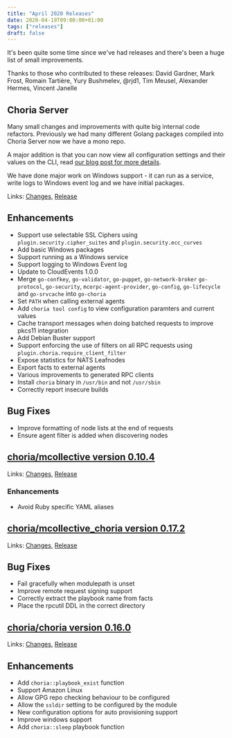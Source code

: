 ```yaml
---
title: "April 2020 Releases"
date: 2020-04-19T09:00:00+01:00
tags: ["releases"]
draft: false
---
```


It's been quite some time since we've had releases and there's been a huge list of small improvements.

Thanks to those who contributed to these releases: David Gardner, Mark Frost, Romain Tartière, Yury Bushmelev, @rjd1, Tim Meusel, Alexander Hermes, Vincent Janelle

<!--more-->
## Choria Server

Many small changes and improvements with quite big internal code refactors. Previously we had many different Golang packages compiled into Choria Server now we have a mono repo.

A major addition is that you can now view all configuration settings and their values on the CLI, read [our blog post for more details](https://choria.io/blog/post/2020/02/13/configuration/).

We have done major work on Windows support - it can run as a service, write logs to Windows event log and we have initial packages.

Links: [Changes](https://github.com/choria-io/puppet-mcollective/compare/0.13.0...0.14.0), [Release](https://github.com/choria-io/puppet-mcollective/releases/tag/0.14.0)

## Enhancements

 * Support use selectable SSL Ciphers using `plugin.security.cipher_suites` and `plugin.security.ecc_curves`
 * Add basic Windows packages
 * Support running as a Windows service
 * Support logging to Windows Event log
 * Update to CloudEvents 1.0.0
 * Merge `go-confkey`, `go-validator`, `go-puppet`, `go-network-broker` `go-protocol`, `go-security`, `mcorpc-agent-provider`, `go-config`, `go-lifecycle` and `go-srvcache` into `go-choria`
 * Set `PATH` when calling external agents
 * Add `choria tool config` to view configuration paramters and current values
 * Cache transport messages when doing batched requests to improve pkcs11 integration
 * Add Debian Buster support
 * Support enforcing the use of filters on all RPC requests using `plugin.choria.require_client_filter`
 * Expose statistics for NATS Leafnodes
 * Export facts to external agents
 * Various improvements to generated RPC clients
 * Install `choria` binary in `/usr/bin` and not `/usr/sbin`
 * Correctly report insecure builds

## Bug Fixes

 * Improve formatting of node lists at the end of requests
 * Ensure agent filter is added when discovering nodes

## [choria/mcollective version 0.10.4](https://forge.puppet.com/choria/mcollective)

Links: [Changes](https://github.com/choria-io/puppet-mcollective/compare/0.10.3...0.10.4), [Release](https://forge.puppet.com/choria/mcollective/0.10.4/readme)

### Enhancements

 * Avoid Ruby specific YAML aliases

## [choria/mcollective_choria version 0.17.2](https://forge.puppet.com/choria/mcollective_choria)

Links: [Changes](https://github.com/choria-io/mcollective-choria/compare/0.17.1...0.17.2), [Release](https://forge.puppet.com/choria/mcollective_choria/0.17.2/readme)

## Bug Fixes

 * Fail gracefully when modulepath is unset
 * Improve remote request signing support
 * Correctly extract the playbook name from facts
 * Place the rpcutil DDL in the correct directory

## [choria/choria version 0.16.0](https://forge.puppet.com/choria/choria)

Links: [Changes](https://github.com/choria-io/puppet-choria/compare/0.15.0...0.16.0), [Release](https://forge.puppet.com/choria/choria/0.16.0/readme)

## Enhancements

 * Add `choria::playbook_exist` function
 * Support Amazon Linux
 * Allow GPG repo checking behaviour to be configured
 * Allow the `ssldir` setting to be configured by the module
 * New configuration options for auto provisioning support
 * Improve windows support
 * Add `choria::sleep` playbook function
